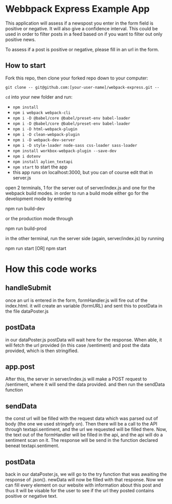 # Webbpack Express Example App

This application will assess if a newspost you enter in the form field is positive or negative. It will also give a confidence interval. This could be used in order to filter posts in a feed based on if you want to filter out only positive news. 

To assess if a post is positive or negative, please fill in an url in the form.

## How to start

Fork this repo, then clone your forked repo down to your computer:

```
git clone -- git@github.com:[your-user-name]/webpack-express.git --
```

`cd` into your new folder and run:
- ```npm install```
- ```npm i webpack webpack-cli```
- ```npm i -D @babel/core @babel/preset-env babel-loader```
- ```npm i -D @babel/core @babel/preset-env babel-loader```
- ```npm i -D html-webpack-plugin```
- ```npm i -D clean-webpack-plugin```
- ```npm i -D webpack-dev-server```
- ```npm i -D style-loader node-sass css-loader sass-loader```
- ```npm install workbox-webpack-plugin --save-dev ```
- ```npm i dotenv```
- ```npm install aylien_textapi```
- ```npm start``` to start the app
- this app runs on localhost:3000, but you can of course edit that in server.js

open 2 terminals, 1 for the server out of server/index.js and one for the webpack build modes. in order to run a build mode either go for the development mode by entering 

npm run build-dev

or the production mode through

npm run build-prod

in the other terminal, run the server side (again, server/index.js) by running

npm run start
[OR]
npm start

# How this code works

## handleSubmit
once an url is entered in the form, formHandler.js will fire out of the index.html. it will create an variable (formURL) and sent this to postData in the file dataPoster.js

## postData
in our dataPoster.js postData will wait here for the response. When able, it will fetch the url provided (in this case /sentiment) and post the data provided, which is then stringified.

## app.post
After this, the server in server/index.js will make a POST request to /sentiment, where it will send the data provided. and then run the sendData function

## sendData
the const url will be filled with the request data which was parsed out of body (the one we used stringefy on). Then there will be a call to the API through textapi.sentiment, and the url we requested will be filled there. Now, the text out of the formHandler will be filled in the api, and the api will do a sentiment scan on it. The response will be send in the function declared beneat textapi.sentiment.

## postData
back in our dataPoster.js, we will go to the try function that was awaiting the response of .json(). newData will now be filled with that response. Now we can fill every element on our website with information about this post and thus it will be visable for the user to see if the url they posted contains positive or negative text. 
